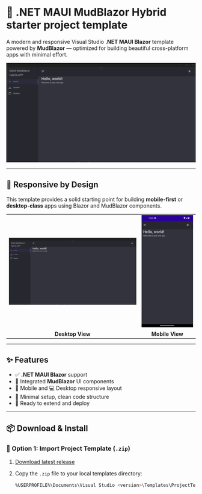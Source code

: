 ﻿# 🚀 .NET MAUI MudBlazor Hybrid starter project template

A modern and responsive Visual Studio **.NET MAUI Blazor** template powered by **MudBlazor** — optimized for building beautiful cross-platform apps with minimal effort.

![MAUI MudBlazor Banner](https://github.com/SKIDDOW/MauiMudBlazor/blob/main/Screenshots/desktop.png)

---

## 📱 Responsive by Design

This template provides a solid starting point for building **mobile-first** or **desktop-class** apps using Blazor and MudBlazor components.

<table>
<tr>
<td><img src="https://github.com/SKIDDOW/MauiMudBlazor/blob/main/Screenshots/desktop.png" width="100%"></td>
<td><img src="https://github.com/SKIDDOW/MauiMudBlazor/blob/main/Screenshots/mobile.png" width="100%"></td>
</tr>
<tr>
<td align="center"><strong>Desktop View</strong></td>
<td align="center"><strong>Mobile View</strong></td>
</tr>
</table>

---

## ✨ Features

- ✅ **.NET MAUI Blazor** support
- 🎨 Integrated **MudBlazor** UI components
- 📱 Mobile and 💻 Desktop responsive layout
- 🔧 Minimal setup, clean code structure
- 🚀 Ready to extend and deploy

---

## 📦 Download & Install

### 🔹 Option 1: Import Project Template (`.zip`)

1. [Download latest release](https://github.com/SKIDDOW/MauiMudBlazor/releases)
2. Copy the `.zip` file to your local templates directory:

   ```bash
   %USERPROFILE%\Documents\Visual Studio <version>\Templates\ProjectTemplates

